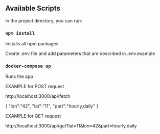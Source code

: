 ## Available Scripts

In the project directory, you can run:

### `npm install`

Installs all npm packages

Create .env file and add parameters that are described in .env.example

### `docker-compose up`

Runs the app

EXAMPLE for POST request

http://localhost:3000/api/fetch

{
    "lon":"42",
    "lat":"11",
    "part":"hourly,daily"
}

EXAMPLE for GET request

http://localhost:3000/api/get?lat=11&lon=42&part=hourly,daily
